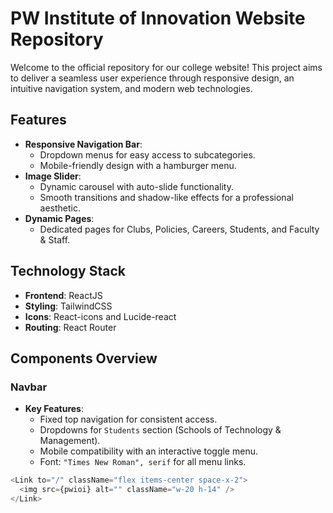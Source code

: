 # PW Institute of Innovation Website Repository

Welcome to the official repository for our college website! This project aims to deliver a seamless user experience through responsive design, an intuitive navigation system, and modern web technologies.

## Features

- **Responsive Navigation Bar**:
  - Dropdown menus for easy access to subcategories.
  - Mobile-friendly design with a hamburger menu.
- **Image Slider**:
  - Dynamic carousel with auto-slide functionality.
  - Smooth transitions and shadow-like effects for a professional aesthetic.
- **Dynamic Pages**:
  - Dedicated pages for Clubs, Policies, Careers, Students, and Faculty & Staff.

## Technology Stack

- **Frontend**: ReactJS
- **Styling**: TailwindCSS
- **Icons**: React-icons and Lucide-react
- **Routing**: React Router

## Components Overview

### Navbar

- **Key Features**:
  - Fixed top navigation for consistent access.
  - Dropdowns for `Students` section (Schools of Technology & Management).
  - Mobile compatibility with an interactive toggle menu.
  - Font: `"Times New Roman", serif` for all menu links.

```javascript
<Link to="/" className="flex items-center space-x-2">
  <img src={pwioi} alt="" className="w-20 h-14" />
</Link>
